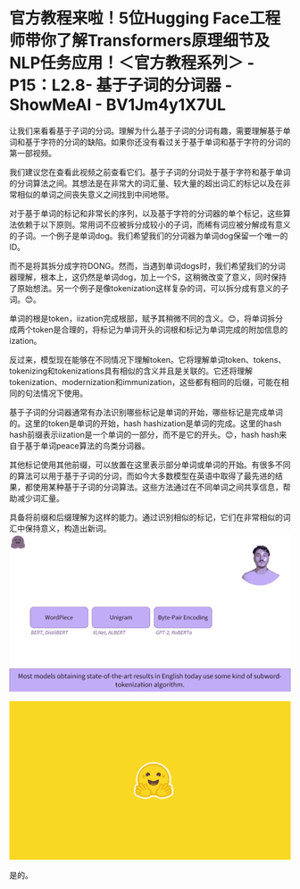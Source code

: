 # 官方教程来啦！5位Hugging Face工程师带你了解Transformers原理细节及NLP任务应用！＜官方教程系列＞ - P15：L2.8- 基于子词的分词器 - ShowMeAI - BV1Jm4y1X7UL

让我们来看看基于子词的分词。理解为什么基于子词的分词有趣，需要理解基于单词和基于字符的分词的缺陷。如果你还没有看过关于基于单词和基于字符的分词的第一部视频。

我们建议您在查看此视频之前查看它们。基于子词的分词处于基于字符和基于单词的分词算法之间。其想法是在非常大的词汇量、较大量的超出词汇的标记以及在非常相似的单词之间丧失意义之间找到中间地带。

对于基于单词的标记和非常长的序列，以及基于字符的分词器的单个标记，这些算法依赖于以下原则。常用词不应被拆分成较小的子词，而稀有词应被分解成有意义的子词。一个例子是单词dog。我们希望我们的分词器为单词dog保留一个唯一的ID。

而不是将其拆分成字符DONG。然而，当遇到单词dogs时，我们希望我们的分词器理解，根本上，这仍然是单词dog，加上一个S，这稍微改变了意义，同时保持了原始想法。另一个例子是像tokenization这样复杂的词，可以拆分成有意义的子词。😊。

单词的根是token，iization完成根部，赋予其稍微不同的含义。😊，将单词拆分成两个token是合理的，将标记为单词开头的词根和标记为单词完成的附加信息的ization。

反过来，模型现在能够在不同情况下理解token。它将理解单词token、tokens、tokenizing和tokenizations具有相似的含义并且是关联的。它还将理解tokenization、modernization和immunization，这些都有相同的后缀，可能在相同的句法情况下使用。

基于子词的分词器通常有办法识别哪些标记是单词的开始，哪些标记是完成单词的。这里的token是单词的开始，hash hashization是单词的完成。这里的hash hash前缀表示iization是一个单词的一部分，而不是它的开头。😊，hash hash来自于基于单词peace算法的鸟类分词器。

其他标记使用其他前缀，可以放置在这里表示部分单词或单词的开始。有很多不同的算法可以用于基于子词的分词，而如今大多数模型在英语中取得了最先进的结果，都使用某种基于子词的分词算法。这些方法通过在不同单词之间共享信息，帮助减少词汇量。

具备将前缀和后缀理解为这样的能力。通过识别相似的标记，它们在非常相似的词汇中保持意义，构造出新词。![](img/682dd3ed84761ab915a2a8c8a20c6be7_1.png)

![](img/682dd3ed84761ab915a2a8c8a20c6be7_2.png)

是的。

